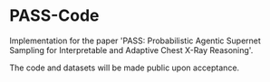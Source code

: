 # PASS-Code

Implementation for the paper 'PASS: Probabilistic Agentic Supernet Sampling for Interpretable and Adaptive Chest X-Ray Reasoning'.

The code and datasets will be made public upon acceptance.
